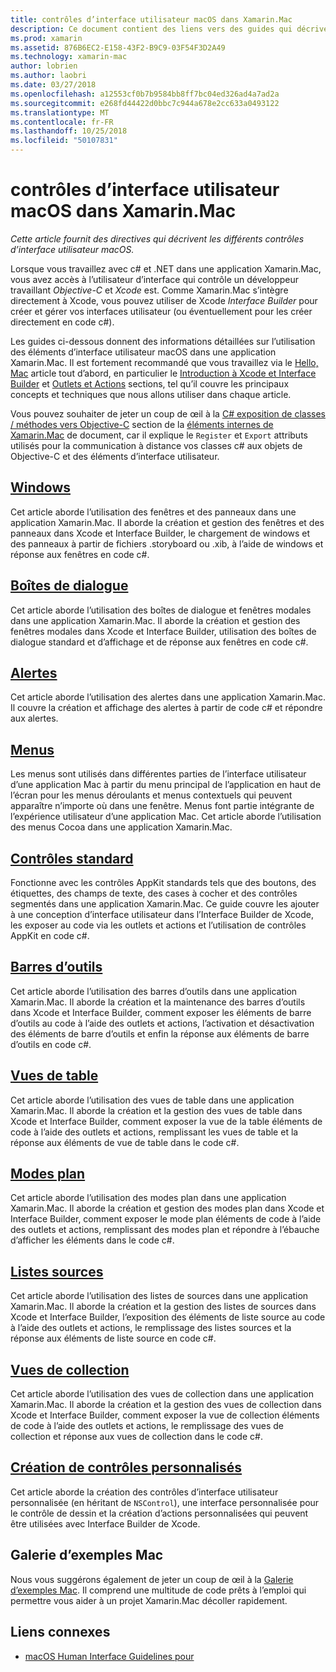 ```yaml
---
title: contrôles d’interface utilisateur macOS dans Xamarin.Mac
description: Ce document contient des liens vers des guides qui décrivent les différents contrôles d’interface utilisateur qui permettent aux développeurs de Xamarin.Mac. Contenu lié examine de windows, boîtes de dialogue, alertes, menus, barres d’outils, des vues de table, modes plan et bien plus encore.
ms.prod: xamarin
ms.assetid: 876B6EC2-E158-43F2-B9C9-03F54F3D2A49
ms.technology: xamarin-mac
author: lobrien
ms.author: laobri
ms.date: 03/27/2018
ms.openlocfilehash: a12553cf0b7b9584bb8ff7bc04ed326ad4a7ad2a
ms.sourcegitcommit: e268fd44422d0bbc7c944a678e2cc633a0493122
ms.translationtype: MT
ms.contentlocale: fr-FR
ms.lasthandoff: 10/25/2018
ms.locfileid: "50107831"
---
```

# <a name="macos-user-interface-controls-in-xamarinmac"></a>contrôles d’interface utilisateur macOS dans Xamarin.Mac

_Cette article fournit des directives qui décrivent les différents contrôles d’interface utilisateur macOS._

Lorsque vous travaillez avec c# et .NET dans une application Xamarin.Mac, vous avez accès à l’utilisateur d’interface qui contrôle un développeur travaillant *Objective-C* et *Xcode* est. Comme Xamarin.Mac s’intègre directement à Xcode, vous pouvez utiliser de Xcode _Interface Builder_ pour créer et gérer vos interfaces utilisateur (ou éventuellement pour les créer directement en code c#).

Les guides ci-dessous donnent des informations détaillées sur l’utilisation des éléments d’interface utilisateur macOS dans une application Xamarin.Mac. Il est fortement recommandé que vous travaillez via le [Hello, Mac](~/mac/get-started/hello-mac.md) article tout d’abord, en particulier le [Introduction à Xcode et Interface Builder](~/mac/get-started/hello-mac.md#introduction-to-xcode-and-interface-builder) et [Outlets et Actions](~/mac/get-started/hello-mac.md#outlets-and-actions) sections, tel qu’il couvre les principaux concepts et techniques que nous allons utiliser dans chaque article.

Vous pouvez souhaiter de jeter un coup de œil à la [C# exposition de classes / méthodes vers Objective-C](~/mac/internals/how-it-works.md#exposing-c-classes--methods-to-objective-c) section de la [éléments internes de Xamarin.Mac](~/mac/internals/how-it-works.md) de document, car il explique le `Register` et `Export` attributs utilisés pour la communication à distance vos classes c# aux objets de Objective-C et des éléments d’interface utilisateur.

## <a name="windowsmacuser-interfacewindowmd"></a>[Windows](~/mac/user-interface/window.md)

Cet article aborde l’utilisation des fenêtres et des panneaux dans une application Xamarin.Mac. Il aborde la création et gestion des fenêtres et des panneaux dans Xcode et Interface Builder, le chargement de windows et des panneaux à partir de fichiers .storyboard ou .xib, à l’aide de windows et réponse aux fenêtres en code c#.

## <a name="dialogsmacuser-interfacedialogmd"></a>[Boîtes de dialogue](~/mac/user-interface/dialog.md)

Cet article aborde l’utilisation des boîtes de dialogue et fenêtres modales dans une application Xamarin.Mac. Il aborde la création et gestion des fenêtres modales dans Xcode et Interface Builder, utilisation des boîtes de dialogue standard et d’affichage et de réponse aux fenêtres en code c#.

## <a name="alertsmacuser-interfacealertmd"></a>[Alertes](~/mac/user-interface/alert.md)

Cet article aborde l’utilisation des alertes dans une application Xamarin.Mac. Il couvre la création et affichage des alertes à partir de code c# et répondre aux alertes.

## <a name="menusmacuser-interfacemenumd"></a>[Menus](~/mac/user-interface/menu.md)

Les menus sont utilisés dans différentes parties de l’interface utilisateur d’une application Mac à partir du menu principal de l’application en haut de l’écran pour les menus déroulants et menus contextuels qui peuvent apparaître n’importe où dans une fenêtre. Menus font partie intégrante de l’expérience utilisateur d’une application Mac. Cet article aborde l’utilisation des menus Cocoa dans une application Xamarin.Mac.

## <a name="standard-controlsmacuser-interfacestandard-controlsmd"></a>[Contrôles standard](~/mac/user-interface/standard-controls.md)

Fonctionne avec les contrôles AppKit standards tels que des boutons, des étiquettes, des champs de texte, des cases à cocher et des contrôles segmentés dans une application Xamarin.Mac. Ce guide couvre les ajouter à une conception d’interface utilisateur dans l’Interface Builder de Xcode, les exposer au code via les outlets et actions et l’utilisation de contrôles AppKit en code c#.

## <a name="toolbarsmacuser-interfacetoolbarmd"></a>[Barres d’outils](~/mac/user-interface/toolbar.md)

Cet article aborde l’utilisation des barres d’outils dans une application Xamarin.Mac. Il aborde la création et la maintenance des barres d’outils dans Xcode et Interface Builder, comment exposer les éléments de barre d’outils au code à l’aide des outlets et actions, l’activation et désactivation des éléments de barre d’outils et enfin la réponse aux éléments de barre d’outils en code c#.

## <a name="table-viewsmacuser-interfacetable-viewmd"></a>[Vues de table](~/mac/user-interface/table-view.md)

Cet article aborde l’utilisation des vues de table dans une application Xamarin.Mac. Il aborde la création et la gestion des vues de table dans Xcode et Interface Builder, comment exposer la vue de la table éléments de code à l’aide des outlets et actions, remplissant les vues de table et la réponse aux éléments de vue de table dans le code c#.

## <a name="outline-viewsmacuser-interfaceoutline-viewmd"></a>[Modes plan](~/mac/user-interface/outline-view.md)

Cet article aborde l’utilisation des modes plan dans une application Xamarin.Mac. Il aborde la création et gestion des modes plan dans Xcode et Interface Builder, comment exposer le mode plan éléments de code à l’aide des outlets et actions, remplissant des modes plan et répondre à l’ébauche d’afficher les éléments dans le code c#.

## <a name="source-listsmacuser-interfacesource-listmd"></a>[Listes sources](~/mac/user-interface/source-list.md)

Cet article aborde l’utilisation des listes de sources dans une application Xamarin.Mac. Il aborde la création et la gestion des listes de sources dans Xcode et Interface Builder, l’exposition des éléments de liste source au code à l’aide des outlets et actions, le remplissage des listes sources et la réponse aux éléments de liste source en code c#.

## <a name="collection-viewsmacuser-interfacecollection-viewmd"></a>[Vues de collection](~/mac/user-interface/collection-view.md)

Cet article aborde l’utilisation des vues de collection dans une application Xamarin.Mac. Il aborde la création et la gestion des vues de collection dans Xcode et Interface Builder, comment exposer la vue de collection éléments de code à l’aide des outlets et actions, le remplissage des vues de collection et réponse aux vues de collection dans le code c#.

## <a name="creating-custom-controlsmacuser-interfacecustom-controlsmd"></a>[Création de contrôles personnalisés](~/mac/user-interface/custom-controls.md)

Cet article aborde la création des contrôles d’interface utilisateur personnalisée (en héritant de `NSControl`), une interface personnalisée pour le contrôle de dessin et la création d’actions personnalisées qui peuvent être utilisées avec Interface Builder de Xcode.

## <a name="mac-samples-gallery"></a>Galerie d’exemples Mac

Nous vous suggérons également de jeter un coup de œil à la [Galerie d’exemples Mac](https://developer.xamarin.com/samples/mac/all/). Il comprend une multitude de code prêts à l’emploi qui permettre vous aider à un projet Xamarin.Mac décoller rapidement.

## <a name="related-links"></a>Liens connexes

- [macOS Human Interface Guidelines pour](https://developer.apple.com/macos/human-interface-guidelines/overview/themes/)
